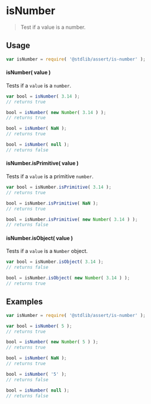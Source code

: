 # isNumber

> Test if a value is a number.

<section class="usage">

## Usage

```javascript
var isNumber = require( '@stdlib/assert/is-number' );
```

#### isNumber( value )

Tests if a `value` is a `number`.

<!-- eslint-disable no-new-wrappers -->

```javascript
var bool = isNumber( 3.14 );
// returns true

bool = isNumber( new Number( 3.14 ) );
// returns true

bool = isNumber( NaN );
// returns true

bool = isNumber( null );
// returns false
```

#### isNumber.isPrimitive( value )

Tests if a `value` is a primitive `number`.

<!-- eslint-disable no-new-wrappers -->

```javascript
var bool = isNumber.isPrimitive( 3.14 );
// returns true

bool = isNumber.isPrimitive( NaN );
// returns true

bool = isNumber.isPrimitive( new Number( 3.14 ) );
// returns false
```

#### isNumber.isObject( value )

Tests if a `value` is a `Number` object.

<!-- eslint-disable no-new-wrappers -->

```javascript
var bool = isNumber.isObject( 3.14 );
// returns false

bool = isNumber.isObject( new Number( 3.14 ) );
// returns true
```

</section>

<!-- /.usage -->

<section class="examples">

## Examples

<!-- eslint-disable no-new-wrappers -->

```javascript
var isNumber = require( '@stdlib/assert/is-number' );

var bool = isNumber( 5 );
// returns true

bool = isNumber( new Number( 5 ) );
// returns true

bool = isNumber( NaN );
// returns true

bool = isNumber( '5' );
// returns false

bool = isNumber( null );
// returns false
```

</section>

<!-- /.examples -->

<section class="links">

</section>

<!-- /.links -->
